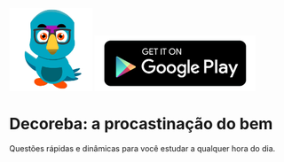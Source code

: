 <img src="/profile/logo_square.png" alt="Logo do Decoreba" height="150">
<img src="/profile/google_play.png" alt="Logo do Decoreba" height="100">

# Decoreba: a procastinação do bem

Questões rápidas e dinâmicas para você estudar a qualquer hora do dia.
